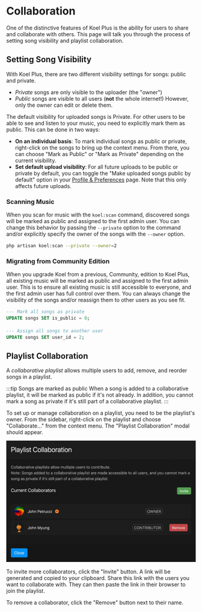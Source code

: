 # Collaboration

One of the distinctive features of Koel Plus is the ability for users to share and collaborate with others.
This page will talk you through the process of setting song visibility and playlist collaboration.

## Setting Song Visibility

With Koel Plus, there are two different visibility settings for songs: public and private.

* _Private_ songs are only visible to the uploader (the "owner")
* _Public_ songs are visible to all users (**not** the whole internet!) However, only the owner can edit or delete them.

The default visibility for uploaded songs is Private. For other users to be able to see and listen to your music, you need to explicitly mark them as public. This can be done in two ways:

- **On an individual basis**: To mark individual songs as public or private, right-click on the songs to bring up the context menu. From there, you can choose "Mark as Public" or "Mark as Private" depending on the current visibility.
- **Set default upload visibility**: For all future uploads to be public or private by default, you can toggle the "Make uploaded songs public by default" option in your [Profile & Preferences](../usage/profile-preferences#preferences) page. Note that this only affects future uploads.

### Scanning Music

When you scan for music with the `koel:scan` command, discovered songs will be marked as public and assigned to the first admin user.
You can change this behavior by passing the `--private` option to the command and/or explicitly specify the owner of the songs with the `--owner` option.

```bash
php artisan koel:scan --private --owner=2
```

### Migrating from Community Edition

When you upgrade Koel from a previous, Community, edition to Koel Plus, all existing music will be marked as public and assigned to the first admin user.
This is to ensure all existing music is still accessible to everyone, and the first admin user has full control over them.
You can always change the visibility of the songs and/or reassign them to other users as you see fit.

```sql
--- Mark all songs as private
UPDATE songs SET is_public = 0;

--- Assign all songs to another user
UPDATE songs SET user_id = 2;
```

## Playlist Collaboration

A _collaborative playlist_ allows multiple users to add, remove, and reorder songs in a playlist.

:::tip Songs are marked as public
When a song is added to a collaborative playlist, it will be marked as public if it's not already.
In addition, you cannot mark a song as private if it's still part of a collaborative playlist.
:::

To set up or manage collaboration on a playlist, you need to be the playlist's owner. From the sidebar, right-click on the playlist and choose "Collaborate…" from the context menu.
The "Playlist Collaboration" modal should appear.

![Collaboration modal](../assets/img/plus/collab.webp)

To invite more collaborators, click the "Invite" button. A link will be generated and copied to your clipboard. Share this link with the users you want to collaborate with. They can then paste the link in their browser to join the playlist.

To remove a collaborator, click the "Remove" button next to their name.


